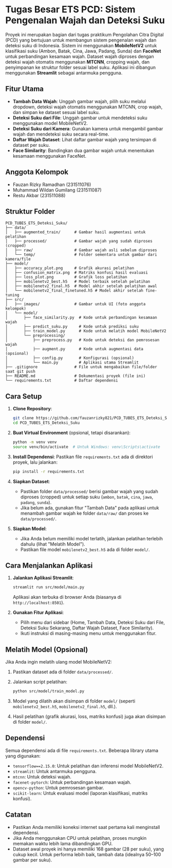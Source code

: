 # Tugas Besar ETS PCD: Sistem Pengenalan Wajah dan Deteksi Suku

Proyek ini merupakan bagian dari tugas praktikum Pengolahan Citra Digital (PCD) yang bertujuan untuk membangun sistem pengenalan wajah dan deteksi suku di Indonesia. Sistem ini menggunakan **MobileNetV2** untuk klasifikasi suku (Ambon, Batak, Cina, Jawa, Padang, Sunda) dan **FaceNet** untuk perbandingan kesamaan wajah. Dataset wajah diproses dengan deteksi wajah otomatis menggunakan **MTCNN**, cropping wajah, dan penyimpanan ke struktur folder sesuai label suku. Aplikasi ini dibangun menggunakan **Streamlit** sebagai antarmuka pengguna.

## Fitur Utama

- **Tambah Data Wajah**: Unggah gambar wajah, pilih suku melalui dropdown, deteksi wajah otomatis menggunakan MTCNN, crop wajah, dan simpan ke dataset sesuai label suku.
- **Deteksi Suku dari File**: Unggah gambar untuk mendeteksi suku menggunakan model MobileNetV2.
- **Deteksi Suku dari Kamera**: Gunakan kamera untuk mengambil gambar wajah dan mendeteksi suku secara real-time.
- **Daftar Wajah Dataset**: Lihat daftar gambar wajah yang tersimpan di dataset per suku.
- **Face Similarity**: Bandingkan dua gambar wajah untuk menentukan kesamaan menggunakan FaceNet.

## Anggota Kelompok

- Fauzan Rizky Ramadhan (231511076)
- Muhammad Wildan Gumilang (231511087)
- Restu Akbar (231511088)

## Struktur Folder

```
PCD_TUBES_ETS_Deteksi_Suku/
├── data/
│   ├── augmented_train/      # Gambar hasil augmentasi untuk pelatihan
│   ├── processed/            # Gambar wajah yang sudah diproses (cropped)
│   ├── raw/                  # Gambar wajah asli sebelum diproses
│   └── temp/                 # Folder sementara untuk gambar dari kamera/file
├── model/
│   ├── accuracy_plot.png     # Grafik akurasi pelatihan
│   ├── confusion_matrix.png  # Matriks konfusi hasil evaluasi
│   ├── loss_plot.png         # Grafik loss pelatihan
│   ├── mobilenetv2_best.h5   # Model terbaik setelah pelatihan
│   ├── mobilenetv2_final.h5  # Model akhir setelah pelatihan awal
│   └── mobilenetv2_final_finetuned.h5 # Model akhir setelah fine-tuning
├── src/
│   ├── images/               # Gambar untuk UI (foto anggota kelompok)
│   └── model/
│       ├── face_similarity.py  # Kode untuk perbandingan kesamaan wajah
│       ├── predict_suku.py     # Kode untuk prediksi suku
│       ├── train_model.py      # Kode untuk melatih model MobileNetV2
│       └── preprocessing/
│           ├── preprocess.py   # Kode untuk deteksi dan pemrosesan wajah
│           ├── augment.py      # Kode untuk augmentasi data (opsional)
│           ├── config.py       # Konfigurasi (opsional)
│           └── main.py         # Aplikasi utama Streamlit
├── .gitignore                # File untuk mengabaikan file/folder saat git push
├── README.md                 # Dokumentasi proyek (file ini)
└── requirements.txt          # Daftar dependensi
```

## Cara Setup

1. **Clone Repository**:

   ```bash
   git clone https://github.com/fauzanrizky821/PCD_TUBES_ETS_Deteksi_Suku.git
   cd PCD_TUBES_ETS_Deteksi_Suku
   ```

2. **Buat Virtual Environment** (opsional, tetapi disarankan):

   ```bash
   python -m venv venv
   source venv/bin/activate  # Untuk Windows: venv\Scripts\activate
   ```

3. **Install Dependensi**: Pastikan file `requirements.txt` ada di direktori proyek, lalu jalankan:

   ```bash
   pip install -r requirements.txt
   ```

4. **Siapkan Dataset**:

   - Pastikan folder `data/processed/` berisi gambar wajah yang sudah diproses (cropped) untuk setiap suku (`ambon`, `batak`, `cina`, `jawa`, `padang`, `sunda`).
   - Jika belum ada, gunakan fitur "Tambah Data" pada aplikasi untuk menambah gambar wajah ke folder `data/raw/` dan proses ke `data/processed/`.

5. **Siapkan Model**:

   - Jika Anda belum memiliki model terlatih, jalankan pelatihan terlebih dahulu (lihat "Melatih Model").
   - Pastikan file model `mobilenetv2_best.h5` ada di folder `model/`.

## Cara Menjalankan Aplikasi

1. **Jalankan Aplikasi Streamlit**:

   ```bash
   streamlit run src/model/main.py
   ```

   Aplikasi akan terbuka di browser Anda (biasanya di `http://localhost:8501`).

2. **Gunakan Fitur Aplikasi**:

   - Pilih menu dari sidebar (Home, Tambah Data, Deteksi Suku dari File, Deteksi Suku Sekarang, Daftar Wajah Dataset, Face Similarity).
   - Ikuti instruksi di masing-masing menu untuk menggunakan fitur.

## Melatih Model (Opsional)

Jika Anda ingin melatih ulang model MobileNetV2:

1. Pastikan dataset ada di folder `data/processed/`.

2. Jalankan script pelatihan:

   ```bash
   python src/model/train_model.py
   ```

3. Model yang dilatih akan disimpan di folder `model/` (seperti `mobilenetv2_best.h5`, `mobilenetv2_final.h5`, dll.).

4. Hasil pelatihan (grafik akurasi, loss, matriks konfusi) juga akan disimpan di folder `model/`.

## Dependensi

Semua dependensi ada di file `requirements.txt`. Beberapa library utama yang digunakan:

- `tensorflow==2.15.0`: Untuk pelatihan dan inferensi model MobileNetV2.
- `streamlit`: Untuk antarmuka pengguna.
- `mtcnn`: Untuk deteksi wajah.
- `facenet-pytorch`: Untuk perbandingan kesamaan wajah.
- `opencv-python`: Untuk pemrosesan gambar.
- `scikit-learn`: Untuk evaluasi model (laporan klasifikasi, matriks konfusi).

## Catatan

- Pastikan Anda memiliki koneksi internet saat pertama kali menginstall dependensi.
- Jika Anda menggunakan CPU untuk pelatihan, proses mungkin memakan waktu lebih lama dibandingkan GPU.
- Dataset awal proyek ini hanya memiliki 168 gambar (28 per suku), yang cukup kecil. Untuk performa lebih baik, tambah data (idealnya 50–100 gambar per suku).